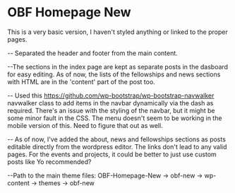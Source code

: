 # OBF Homepage New

This is a very basic version, I haven't styled anything or linked to the proper pages. 

-- Separated the header and footer from the main content.

--The sections in the index page are kept as separate posts in the dasboard for easy editing. As of now, the lists of the fellowships and news sections with HTML are in the 'content' part of the post too. 

-- Used this https://github.com/wp-bootstrap/wp-bootstrap-navwalker navwalker class to add items in the navbar dynamically via the dash as required. There's an issue with the styling of the navbar, but it might be some minor fault in the CSS. The menu doesn't seem to be working in the mobile version of this. Need to figure that out as well.

-- As of now, I've added the about, news and fellowships sections as posts editable directly from the wordpress editor. The links don't lead to any valid pages. For the events and projects, it could be better to just use custom posts like Yo recommended?

--Path to the main theme files: OBF-Homepage-New -> obf-new -> wp-content -> themes -> obf-new


